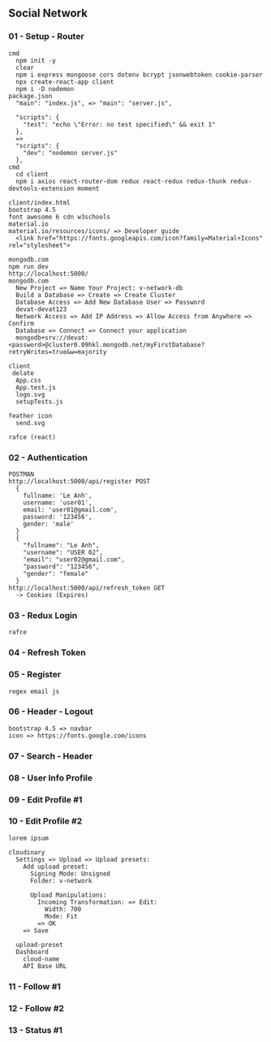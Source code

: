 ## Social Network
### 01 - Setup - Router
```
cmd
  npm init -y
  clear
  npm i express mongoose cors dotenv bcrypt jsonwebtoken cookie-parser
  npx create-react-app client
  npm i -D nodemon
package.json
  "main": "index.js", => "main": "server.js",
  
  "scripts": {
    "test": "echo \"Error: no test specified\" && exit 1"
  },
  =>
  "scripts": {
    "dev": "nodemon server.js"
  },
cmd
  cd client
  npm i axios react-router-dom redux react-redux redux-thunk redux-devtools-extension moment

client/index.html
bootstrap 4.5
font awesome 6 cdn w3schools
material.io
material.io/resources/icons/ => Developer guide
  <link href="https://fonts.googleapis.com/icon?family=Material+Icons" rel="stylesheet">

mongodb.com
npm run dev
http://localhost:5000/
mongodb.com
  New Project => Name Your Project: v-network-db
  Build a Database => Create => Create Cluster
  Database Access => Add New Database User => Password
  devat-devat123
  Network Access => Add IP Address => Allow Access from Anywhere => Confirm
  Database => Connect => Connect your application
  mongodb+srv://devat:<password>@cluster0.09hkl.mongodb.net/myFirstDatabase?retryWrites=true&w=majority

client
 delate
  App.css
  App.test.js
  logo.svg
  setupTests.js

feather icon
  send.svg

rafce (react)
```

### 02 - Authentication
```
POSTMAN
http://localhost:5000/api/register POST
  {
    fullname: 'Le Anh',
    username: 'user01',
    email: 'user01@gmail.com',
    password: '123456',
    gender: 'male'
  }
  {
    "fullname": "Le Anh", 
    "username": "USER 02", 
    "email": "user02@gmail.com", 
    "password": "123456", 
    "gender": "female"
  }
http://localhost:5000/api/refresh_token GET
  -> Cookies (Expires)
```

### 03 - Redux Login
```
rafce
```

### 04 - Refresh Token

### 05 - Register
```
regex email js
```

### 06 - Header - Logout
```
bootstrap 4.5 => navbar
icon => https://fonts.google.com/icons
```

### 07 - Search - Header

### 08 - User Info Profile

### 09 - Edit Profile #1

### 10 - Edit Profile #2
```
lorem ipsum

cloudinary
  Settings => Upload => Upload presets:
    Add upload preset:
      Signing Mode: Unsigned
      Folder: v-network
    
      Upload Manipulations:
        Incoming Transformation: => Edit:
          Width: 700
          Mode: Fit
        => OK
    => Save

  upload-preset
  Dashboard
    cloud-name
    API Base URL
```

### 11 - Follow #1

### 12 - Follow #2

### 13 - Status #1
